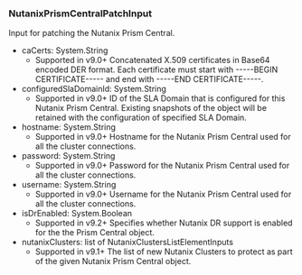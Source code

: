### NutanixPrismCentralPatchInput
Input for patching the Nutanix Prism Central.

- caCerts: System.String
  - Supported in v9.0+
      Concatenated X.509 certificates in Base64 encoded DER format. Each certificate must start with -----BEGIN CERTIFICATE----- and end with -----END CERTIFICATE-----.
- configuredSlaDomainId: System.String
  - Supported in v9.0+
      ID of the SLA Domain that is configured for this Nutanix Prism Central. Existing snapshots of the object will be retained with the configuration of specified SLA Domain.
- hostname: System.String
  - Supported in v9.0+
      Hostname for the Nutanix Prism Central used for all the cluster connections.
- password: System.String
  - Supported in v9.0+
      Password for the Nutanix Prism Central used for all the cluster connections.
- username: System.String
  - Supported in v9.0+
      Username for the Nutanix Prism Central used for all the cluster connections.
- isDrEnabled: System.Boolean
  - Supported in v9.2+
      Specifies whether Nutanix DR support is enabled for the the Prism Central object.
- nutanixClusters: list of NutanixClustersListElementInputs
  - Supported in v9.1+
      The list of new Nutanix Clusters to protect as part of the given Nutanix Prism Central object.
